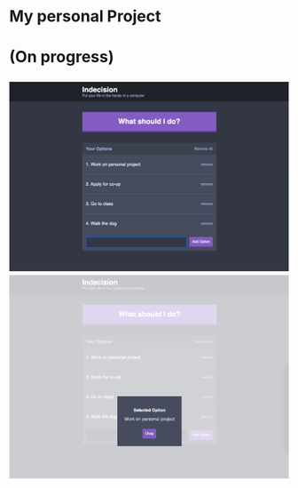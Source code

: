 
<h1> My personal Project <h1>
  <div>
    <body>
      <p> (On progress) <p>
    </body>
  </div>


![start](Screen_shot_personal_project.png)
![start](Screen_shot_personal_project2.png)
